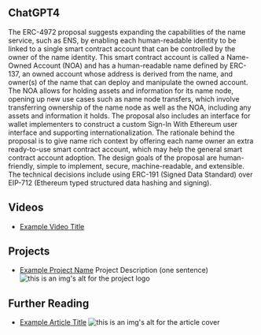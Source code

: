 ## ChatGPT4

The ERC-4972 proposal suggests expanding the capabilities of the name service, such as ENS, by enabling each human-readable identity to be linked to a single smart contract account that can be controlled by the owner of the name identity. This smart contract account is called a Name-Owned Account (NOA) and has a human-readable name defined by ERC-137, an owned account whose address is derived from the name, and owner(s) of the name that can deploy and manipulate the owned account. The NOA allows for holding assets and information for its name node, opening up new use cases such as name node transfers, which involve transferring ownership of the name node as well as the NOA, including any assets and information it holds. The proposal also includes an interface for wallet implementers to construct a custom Sign-In With Ethereum user interface and supporting internationalization. The rationale behind the proposal is to give name rich context by offering each name owner an extra ready-to-use smart contract account, which may help the general smart contract account adoption. The design goals of the proposal are human-friendly, simple to implement, secure, machine-readable, and extensible. The technical decisions include using ERC-191 (Signed Data Standard) over EIP-712 (Ethereum typed structured data hashing and signing).

## Videos

- [Example Video Title](https://www.youtube.com/watch?v=TDGq4aeevgY)

## Projects

- [Example Project Name](https://xxxx.xxx/xxxxx) Project Description (one sentence) ![this is an img's alt for the project logo](https://xxxx.xxx/project-logo.xxx)

## Further Reading

- [Example Article Title](https://xxxx.xxx/xxxxx) ![this is an img's alt for the article cover](https://xxxx.xxx/article-cover.xxx)
